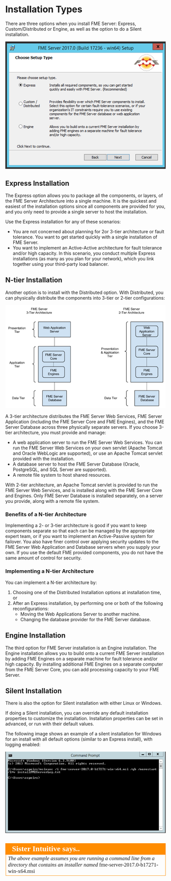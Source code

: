 # Installation Types #

There are three options when you install FME Server: Express, Custom/Distributed or Engine, as well as the option to do a Silent installation.

![](./Images/1.001.installationOptionsScreen.png)
<br>
## Express Installation ##

The Express option allows you to package all the components, or layers, of the FME Server Architecture into a single machine. It is the quickest and easiest of the installation options since all components are provided for you, and you only need to provide a single server to host the installation.

Use the Express installation for any of these scenarios:

- You are not concerned about planning for 2or 3-tier architecture or fault tolerance. You want to get started quickly with a single installation of FME Server.
- You want to implement an Active-Active architecture for fault tolerance and/or high capacity. In this scenario, you conduct multiple Express installations (as many as you plan for your network), which you link together using your third-party load balancer.


## N-tier Installation ##
Another option is to install with the Distributed option. With Distributed, you can physically distribute the components into 3-tier or 2-tier configurations:

![](./Images/1.002.3_2_tier_architecture.png)

A 3-tier architecture distributes the FME Server Web Services, FME Server Application (including the FME Server Core and FME Engines), and the FME Server Database across three physically separate servers. If you choose 3-tier architecture, you must provide and manage:

- A web application server to run the FME Server Web Services. You can run the FME Server Web Services on your own servlet (Apache Tomcat and Oracle WebLogic are supported), or use an Apache Tomcat servlet provided with the installation.
- A database server to host the FME Server Database (Oracle, PostgreSQL, and SQL Server are supported).
- A remote file system to host shared resources.

With 2-tier architecture, an Apache Tomcat servlet is provided to run the FME Server Web Services, and is installed along with the FME Server Core and Engines. Only FME Server Database is installed separately, on a server you provide, along with a remote file system.

### Benefits of a N-tier Architecture ###

Implementing a 2- or 3-tier architecture is good if you want to keep components separate so that each can be managed by the appropriate expert team, or if you want to implement an Active-Passive system for failover. You also have finer control over applying security updates to the FME Server Web Application and Database servers when you supply your own. If you use the default FME provided components, you do not have the same amount of control for security.

### Implementing a N-tier Architecture ###

You can implement a N-tier architecture by:

1. Choosing one of the Distributed Installation options at installation time, or
2. After an Express installation, by performing one or both of the following reconfigurations:
	- Moving the Web Applications Server to another machine.
	- Changing the database provider for the FME Server database.

## Engine Installation ##
The third option for FME Server installation is an Engine installation. The Engine installation allows you to build onto a current FME Server installation by adding FME Engines on a separate machine for fault tolerance and/or high capacity. By installing additional FME Engines on a separate computer from the FME Server Core, you can add processing capacity to your FME Server.

## Silent Installation ##
There is also the option for Silent installation with either Linux or Windows. 

If doing a Silent installation, you can override any default installation properties to customize the installation. Installation properties can be set in advanced, or run with their default values.

The following image shows an example of a silent installation for Windows for an install with all default options (similar to an Express install), with logging enabled:

![](./Images/1.003.SilentInstallExample.png)

##

<!--sister intuitive Section--> 

<table style="border-spacing: 0px">
<tr>
<td style="vertical-align:middle;background-color:darkorange;border: 2px solid darkorange">
<i class="fa fa-info-circle fa-lg fa-pull-left fa-fw" style="color:white;padding-right: 12px;vertical-align:text-top"></i>
<span style="color:white;font-size:x-large;font-weight: bold;font-family:serif">Sister Intuitive says..</span>
</td>
</tr>

<tr>
<td style="border: 1px solid darkorange">
<span style="font-family:serif; font-style:italic; font-size:larger">
The above example assumes you are running a command line from a directory that contains an installer named </span><span style="font-family:serif; font-style:bold; font-size:larger">fme-server-2017.0-b17271-win-x64.msi
</span>
</td>
</tr>
</table>